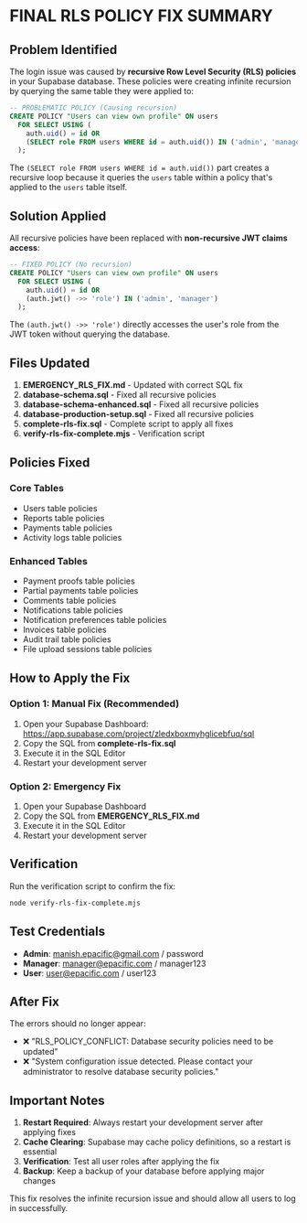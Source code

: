 # FINAL RLS POLICY FIX SUMMARY

## Problem Identified

The login issue was caused by **recursive Row Level Security (RLS) policies** in your Supabase database. These policies were creating infinite recursion by querying the same table they were applied to:

```sql
-- PROBLEMATIC POLICY (Causing recursion)
CREATE POLICY "Users can view own profile" ON users
  FOR SELECT USING (
    auth.uid() = id OR
    (SELECT role FROM users WHERE id = auth.uid()) IN ('admin', 'manager')
  );
```

The `(SELECT role FROM users WHERE id = auth.uid())` part creates a recursive loop because it queries the `users` table within a policy that's applied to the `users` table itself.

## Solution Applied

All recursive policies have been replaced with **non-recursive JWT claims access**:

```sql
-- FIXED POLICY (No recursion)
CREATE POLICY "Users can view own profile" ON users
  FOR SELECT USING (
    auth.uid() = id OR
    (auth.jwt() ->> 'role') IN ('admin', 'manager')
  );
```

The `(auth.jwt() ->> 'role')` directly accesses the user's role from the JWT token without querying the database.

## Files Updated

1. **EMERGENCY_RLS_FIX.md** - Updated with correct SQL fix
2. **database-schema.sql** - Fixed all recursive policies
3. **database-schema-enhanced.sql** - Fixed all recursive policies
4. **database-production-setup.sql** - Fixed all recursive policies
5. **complete-rls-fix.sql** - Complete script to apply all fixes
6. **verify-rls-fix-complete.mjs** - Verification script

## Policies Fixed

### Core Tables
- Users table policies
- Reports table policies
- Payments table policies
- Activity logs table policies

### Enhanced Tables
- Payment proofs table policies
- Partial payments table policies
- Comments table policies
- Notifications table policies
- Notification preferences table policies
- Invoices table policies
- Audit trail table policies
- File upload sessions table policies

## How to Apply the Fix

### Option 1: Manual Fix (Recommended)
1. Open your Supabase Dashboard: https://app.supabase.com/project/zledxboxmyhglicebfuq/sql
2. Copy the SQL from **complete-rls-fix.sql**
3. Execute it in the SQL Editor
4. Restart your development server

### Option 2: Emergency Fix
1. Open your Supabase Dashboard
2. Copy the SQL from **EMERGENCY_RLS_FIX.md**
3. Execute it in the SQL Editor
4. Restart your development server

## Verification

Run the verification script to confirm the fix:
```bash
node verify-rls-fix-complete.mjs
```

## Test Credentials

- **Admin**: manish.epacific@gmail.com / password
- **Manager**: manager@epacific.com / manager123
- **User**: user@epacific.com / user123

## After Fix

The errors should no longer appear:
- ❌ "RLS_POLICY_CONFLICT: Database security policies need to be updated"
- ❌ "System configuration issue detected. Please contact your administrator to resolve database security policies."

## Important Notes

1. **Restart Required**: Always restart your development server after applying fixes
2. **Cache Clearing**: Supabase may cache policy definitions, so a restart is essential
3. **Verification**: Test all user roles after applying the fix
4. **Backup**: Keep a backup of your database before applying major changes

This fix resolves the infinite recursion issue and should allow all users to log in successfully.